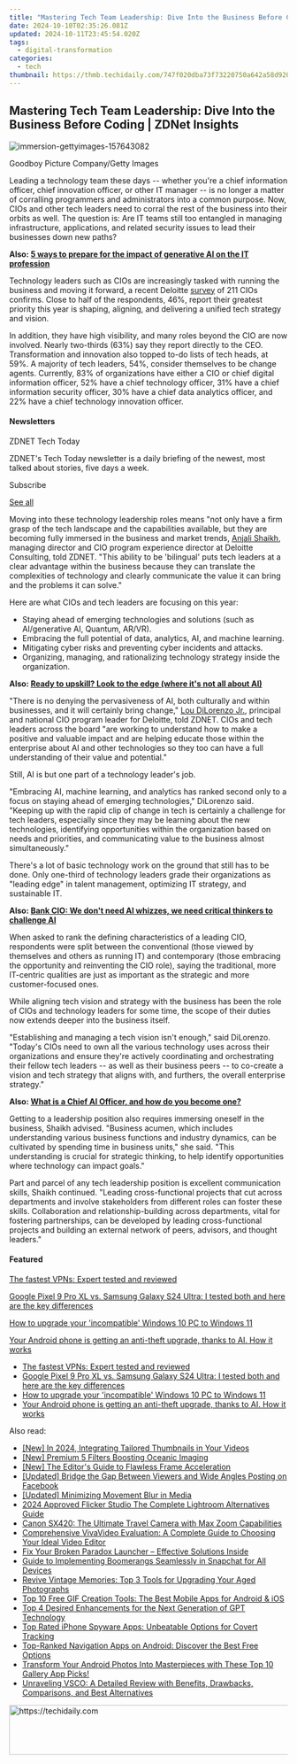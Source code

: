 ```yaml
---
title: "Mastering Tech Team Leadership: Dive Into the Business Before Coding | ZDNet Insights"
date: 2024-10-10T02:35:26.081Z
updated: 2024-10-11T23:45:54.020Z
tags:
  - digital-transformation
categories:
  - tech
thumbnail: https://thmb.techidaily.com/747f020dba73f73220750a642a58d9200a84cba1b61684b0bd89a4b6e70d1ea8.jpg
---
```


## Mastering Tech Team Leadership: Dive Into the Business Before Coding | ZDNet Insights

![immersion-gettyimages-157643082](https://www.zdnet.com/a/img/resize/0a217ace943977c59b08bd6769aeefd74cc408d8/2024/06/07/b8088232-5a6e-43bc-abc7-5c179fef5d78/immersion-gettyimages-157643082.jpg?auto=webp&width=1280)

Goodboy Picture Company/Getty Images

Leading a technology team these days -- whether you're a chief information officer, chief innovation officer, or other IT manager -- is no longer a matter of corralling programmers and administrators into a common purpose. Now, CIOs and other tech leaders need to corral the rest of the business into their orbits as well. The question is: Are IT teams still too entangled in managing infrastructure, applications, and related security issues to lead their businesses down new paths? 

**Also: [5 ways to prepare for the impact of generative AI on the IT profession](https://www.zdnet.com/article/5-ways-to-prepare-for-the-impact-of-generative-ai-on-the-it-profession/)**

Technology leaders such as CIOs are increasingly tasked with running the business and moving it forward, a recent Deloitte [survey](https://www.prnewswire.com/news-releases/cio-perspectives-new-deloitte-survey-unveils-technology-leaders-current-priorities-performance-and-competencies-302162591.html?tc=eml%5Fcleartime) of 211 CIOs confirms. Close to half of the respondents, 46%, report their greatest priority this year is shaping, aligning, and delivering a unified tech strategy and vision. 

In addition, they have high visibility, and many roles beyond the CIO are now involved. Nearly two-thirds (63%) say they report directly to the CEO. Transformation and innovation also topped to-do lists of tech heads, at 59%. A majority of tech leaders, 54%, consider themselves to be change agents. Currently, 83% of organizations have either a CIO or chief digital information officer, 52% have a chief technology officer, 31% have a chief information security officer, 30% have a chief data analytics officer, and 22% have a chief technology innovation officer. 

#### Newsletters

ZDNET Tech Today

ZDNET's Tech Today newsletter is a daily briefing of the newest, most talked about stories, five days a week.

 Subscribe

[See all](https://www.zdnet.com/newsletters/)

Moving into these technology leadership roles means "not only have a firm grasp of the tech landscape and the capabilities available, but they are becoming fully immersed in the business and market trends, [Anjali Shaikh](https://www2.deloitte.com/us/en/profiles/anjali-shaikh.html), managing director and CIO program experience director at Deloitte Consulting, told ZDNET. "This ability to be 'bilingual' puts tech leaders at a clear advantage within the business because they can translate the complexities of technology and clearly communicate the value it can bring and the problems it can solve." 

Here are what CIOs and tech leaders are focusing on this year:

* Staying ahead of emerging technologies and solutions (such as AI/generative AI, Quantum, AR/VR).
* Embracing the full potential of data, analytics, AI, and machine learning.
* Mitigating cyber risks and preventing cyber incidents and attacks.
* Organizing, managing, and rationalizing technology strategy inside the organization.

**Also: [Ready to upskill? Look to the edge (where it's not all about AI)](https://www.zdnet.com/article/ready-to-upskill-look-to-the-edge-where-its-not-all-about-ai/)**

"There is no denying the pervasiveness of AI, both culturally and within businesses, and it will certainly bring change," [Lou DiLorenzo Jr.](https://www2.deloitte.com/us/en/profiles/lou-dilorenzo.html), principal and national CIO program leader for Deloitte, told ZDNET. CIOs and tech leaders across the board "are working to understand how to make a positive and valuable impact and are helping educate those within the enterprise about AI and other technologies so they too can have a full understanding of their value and potential." 

Still, AI is but one part of a technology leader's job. 

"Embracing AI, machine learning, and analytics has ranked second only to a focus on staying ahead of emerging technologies," DiLorenzo said. "Keeping up with the rapid clip of change in tech is certainly a challenge for tech leaders, especially since they may be learning about the new technologies, identifying opportunities within the organization based on needs and priorities, and communicating value to the business almost simultaneously."

There's a lot of basic technology work on the ground that still has to be done. Only one-third of technology leaders grade their organizations as "leading edge" in talent management, optimizing IT strategy, and sustainable IT. 

**Also: [Bank CIO: We don't need AI whizzes, we need critical thinkers to challenge AI](https://www.zdnet.com/article/bank-cio-we-dont-need-ai-pros-we-need-critical-thinkers-to-challenge-ai/)**

When asked to rank the defining characteristics of a leading CIO, respondents were split between the conventional (those viewed by themselves and others as running IT) and contemporary (those embracing the opportunity and reinventing the CIO role), saying the traditional, more IT-centric qualities are just as important as the strategic and more customer-focused ones. 

While aligning tech vision and strategy with the business has been the role of CIOs and technology leaders for some time, the scope of their duties now extends deeper into the business itself. 

"Establishing and managing a tech vision isn't enough," said DiLorenzo. "Today's CIOs need to own all the various technology uses across their organizations and ensure they're actively coordinating and orchestrating their fellow tech leaders -- as well as their business peers -- to co-create a vision and tech strategy that aligns with, and furthers, the overall enterprise strategy."

**Also: [What is a Chief AI Officer, and how do you become one?](https://www.zdnet.com/article/what-is-a-chief-ai-officer-and-how-do-you-become-one/)**

Getting to a leadership position also requires immersing oneself in the business, Shaikh advised. "Business acumen, which includes understanding various business functions and industry dynamics, can be cultivated by spending time in business units," she said. "This understanding is crucial for strategic thinking, to help identify opportunities where technology can impact goals."

Part and parcel of any tech leadership position is excellent communication skills, Shaikh continued. "Leading cross-functional projects that cut across departments and involve stakeholders from different roles can foster these skills. Collaboration and relationship-building across departments, vital for fostering partnerships, can be developed by leading cross-functional projects and building an external network of peers, advisors, and thought leaders."

#### Featured

[The fastest VPNs: Expert tested and reviewed](https://www.zdnet.com/article/fastest-vpn/ "The fastest VPNs: Expert tested and reviewed")

[Google Pixel 9 Pro XL vs. Samsung Galaxy S24 Ultra: I tested both and here are the key differences](https://www.zdnet.com/article/google-pixel-9-pro-xl-vs-samsung-galaxy-s24-ultra/ "Google Pixel 9 Pro XL vs. Samsung Galaxy S24 Ultra: I tested both and here are the key differences")

[How to upgrade your 'incompatible' Windows 10 PC to Windows 11](https://www.zdnet.com/article/how-to-upgrade-your-incompatible-windows-10-pc-to-windows-11/ "How to upgrade your 'incompatible' Windows 10 PC to Windows 11")

[Your Android phone is getting an anti-theft upgrade, thanks to AI. How it works](https://www.zdnet.com/article/your-android-phone-is-getting-an-anti-theft-upgrade-thanks-to-ai-how-it-works/ "Your Android phone is getting an anti-theft upgrade, thanks to AI. How it works")

* [The fastest VPNs: Expert tested and reviewed](https://www.zdnet.com/article/fastest-vpn/ "The fastest VPNs: Expert tested and reviewed")
* [Google Pixel 9 Pro XL vs. Samsung Galaxy S24 Ultra: I tested both and here are the key differences](https://www.zdnet.com/article/google-pixel-9-pro-xl-vs-samsung-galaxy-s24-ultra/ "Google Pixel 9 Pro XL vs. Samsung Galaxy S24 Ultra: I tested both and here are the key differences")
* [How to upgrade your 'incompatible' Windows 10 PC to Windows 11](https://www.zdnet.com/article/how-to-upgrade-your-incompatible-windows-10-pc-to-windows-11/ "How to upgrade your 'incompatible' Windows 10 PC to Windows 11")
* [Your Android phone is getting an anti-theft upgrade, thanks to AI. How it works](https://www.zdnet.com/article/your-android-phone-is-getting-an-anti-theft-upgrade-thanks-to-ai-how-it-works/ "Your Android phone is getting an anti-theft upgrade, thanks to AI. How it works")

<ins class="adsbygoogle"
     style="display:block"
     data-ad-format="autorelaxed"
     data-ad-client="ca-pub-7571918770474297"
     data-ad-slot="1223367746"></ins>

<ins class="adsbygoogle"
     style="display:block"
     data-ad-client="ca-pub-7571918770474297"
     data-ad-slot="8358498916"
     data-ad-format="auto"
     data-full-width-responsive="true"></ins>

<span class="atpl-alsoreadstyle">Also read:</span>
<div><ul>
<li><a href="https://youtube-lab.techidaily.com/n-2024-integrating-tailored-thumbnails-in-your-videos/"><u>[New] In 2024, Integrating Tailored Thumbnails in Your Videos</u></a></li>
<li><a href="https://extra-approaches.techidaily.com/new-premium-5-filters-boosting-oceanic-imaging/"><u>[New] Premium 5 Filters Boosting Oceanic Imaging</u></a></li>
<li><a href="https://fox-glue.techidaily.com/new-the-editors-guide-to-flawless-frame-acceleration/"><u>[New] The Editor's Guide to Flawless Frame Acceleration</u></a></li>
<li><a href="https://facebook-clips.techidaily.com/updated-bridge-the-gap-between-viewers-and-wide-angles-posting-on-facebook/"><u>[Updated] Bridge the Gap Between Viewers and Wide Angles Posting on Facebook</u></a></li>
<li><a href="https://article-files.techidaily.com/updated-minimizing-movement-blur-in-media/"><u>[Updated] Minimizing Movement Blur in Media</u></a></li>
<li><a href="https://article-knowledge.techidaily.com/2024-approved-flicker-studio-the-complete-lightroom-alternatives-guide/"><u>2024 Approved Flicker Studio The Complete Lightroom Alternatives Guide</u></a></li>
<li><a href="https://buynow-marvelous.techidaily.com/canon-sx420-the-ultimate-travel-camera-with-max-zoom-capabilities/"><u>Canon SX420: The Ultimate Travel Camera with Max Zoom Capabilities</u></a></li>
<li><a href="https://app-tips.techidaily.com/comprehensive-vivavideo-evaluation-a-complete-guide-to-choosing-your-ideal-video-editor/"><u>Comprehensive VivaVideo Evaluation: A Complete Guide to Choosing Your Ideal Video Editor</u></a></li>
<li><a href="https://win-answers.techidaily.com/fix-your-broken-paradox-launcher-effective-solutions-inside/"><u>Fix Your Broken Paradox Launcher – Effective Solutions Inside</u></a></li>
<li><a href="https://app-tips.techidaily.com/guide-to-implementing-boomerangs-seamlessly-in-snapchat-for-all-devices/"><u>Guide to Implementing Boomerangs Seamlessly in Snapchat for All Devices</u></a></li>
<li><a href="https://app-tips.techidaily.com/revive-vintage-memories-top-3-tools-for-upgrading-your-aged-photographs/"><u>Revive Vintage Memories: Top 3 Tools for Upgrading Your Aged Photographs</u></a></li>
<li><a href="https://app-tips.techidaily.com/top-10-free-gif-creation-tools-the-best-mobile-apps-for-android-and-ios/"><u>Top 10 Free GIF Creation Tools: The Best Mobile Apps for Android & iOS</u></a></li>
<li><a href="https://tech-haven.techidaily.com/top-4-desired-enhancements-for-the-next-generation-of-gpt-technology/"><u>Top 4 Desired Enhancements for the Next Generation of GPT Technology</u></a></li>
<li><a href="https://app-tips.techidaily.com/top-rated-iphone-spyware-apps-unbeatable-options-for-covert-tracking/"><u>Top Rated iPhone Spyware Apps: Unbeatable Options for Covert Tracking</u></a></li>
<li><a href="https://app-tips.techidaily.com/top-ranked-navigation-apps-on-android-discover-the-best-free-options/"><u>Top-Ranked Navigation Apps on Android: Discover the Best Free Options</u></a></li>
<li><a href="https://app-tips.techidaily.com/transform-your-android-photos-into-masterpieces-with-these-top-10-gallery-app-picks/"><u>Transform Your Android Photos Into Masterpieces with These Top 10 Gallery App Picks!</u></a></li>
<li><a href="https://app-tips.techidaily.com/unraveling-vsco-a-detailed-review-with-benefits-drawbacks-comparisons-and-best-alternatives/"><u>Unraveling VSCO: A Detailed Review with Benefits, Drawbacks, Comparisons, and Best Alternatives</u></a></li>
</ul></div>

<!-- affiliate ads begin -->
<a href="https://ephamedtechinc.pxf.io/c/5597632/2136626/26400" target="_top" id="2136626">
  <img src="//a.impactradius-go.com/display-ad/26400-2136626" border="0" alt="https://techidaily.com" width="728" height="90"/>
</a>
<img height="0" width="0" src="https://ephamedtechinc.pxf.io/i/5597632/2136626/26400" style="position:absolute;visibility:hidden;" border="0" />
<!-- affiliate ads end -->

